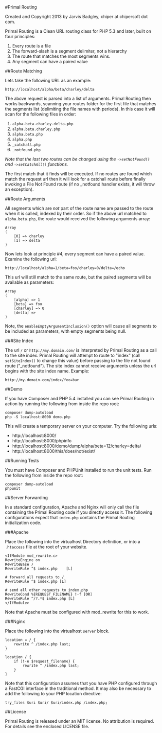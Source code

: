 #Primal Routing

Created and Copyright 2013 by Jarvis Badgley, chiper at chipersoft dot com.

Primal Routing is a Clean URL routing class for PHP 5.3 and later, built on four principles:

1. Every route is a file
2. The forward-slash is a segment delimiter, not a hierarchy
3. The route that matches the most segments wins.
4. Any segment can have a paired value

##Route Matching

Lets take the following URL as an example:

    http://localhost/alpha/beta/charley/delta

The above request is parsed into a list of arguments.  Primal Routing then works backwards, scanning your routes folder for the first file that matches the segments list (delimiting the file names with periods).  In this case it will scan for the following files in order:

1. `alpha.beta.charley.delta.php`
2. `alpha.beta.charley.php`
3. `alpha.beta.php`
4. `alpha.php`
5. `_catchall.php`
6. `_notfound.php`

*Note that the last two routes can be changed using the `->setNotFound()` and `->setCatchAll()` functions.*

The first match that it finds will be executed. If no routes are found which match the request url then it will look for a catchall route before finally invoking a File Not Found route (if no _notfound handler exists, it will throw an exception).

##Route Arguments

All segments which are _not_ part of the route name are passed to the route when it is called, indexed by their order.  So if the above url matched to `alpha.beta.php`, the route would received the following arguments array:

    Array
    (
        [0] => charley
        [1] => delta
    )

Now lets look at principle #4, every segment can have a paired value.  Examine the following url:

    http://localhost/alpha=1/beta=foo/charley=0/delta=/echo

This url will still match to the same route, but the paired segments will be available as parameters:

    Array
    (
        [alpha] => 1
        [beta] => foo
        [charley] => 0
        [delta] =>
    )

Note, the `enableEmptyArgumentInclusion()` option will cause all segments to be included as parameters, with empty segments being null.


###Site Index

The url `/` or `http://my.domain.com/` is interpreted by Primal Routing as a call to the site index.  Primal Routing will attempt to route to "index" (call `setSiteIndex()` to change this value) before passing to the file not found route ("_notfound").  The site index cannot receive arguments unless the url begins with the site index name.  Example: 

    http://my.domain.com/index/foo=bar


##Demo

If you have Composer and PHP 5.4 installed you can see Primal Routing in action by running the following from inside the repo root:

    composer dump-autoload
    php -S localhost:8000 demo.php

This will create a temporary server on your computer.  Try the following urls:

- http://localhost:8000/
- http://localhost:8000/phpinfo
- http://localhost:8000/demo/dump/alpha/beta=12/charley=delta/
- http://localhost:8000/this/does/not/exist/

##Running Tests

You must have Composer and PHPUnit installed to run the unit tests.  Run the following from inside the repo root:

    composer dump-autoload
    phpunit


##Server Forwarding

In a standard configuration, Apache and Nginx will only call the file containing the Primal Routing code if you directly access it.  The following configurations expect that `index.php` contains the Primal Routing initialization code.

###Apache

Place the following into the virtualhost Directory definition, or into a `.htaccess` file at the root of your website.

    <IfModule mod_rewrite.c>
    RewriteEngine on
    RewriteBase /
    RewriteRule ^$ index.php	[L]

    # forward all requests to /
    RewriteRule ^$ index.php [L]

    # send all other requests to index.php
    RewriteCond %{REQUEST_FILENAME} !-f [OR]
    RewriteRule ^/?.*$ index.php [L]
    </IfModule>

Note that Apache must be configured with mod_rewrite for this to work.

###Nginx

Place the following into the virtualhost `server` block.

    location = / {
        rewrite ^ /index.php last;
    }

    location / {
        if (!-e $request_filename) {
            rewrite ^ /index.php last;
        }
    }

Note that this configuration assumes that you have PHP configured through a FastCGI interface in the traditional method.  It may also be necessary to add the following to your PHP location directive:

    try_files $uri $uri/ $uri/index.php /index.php;


##License

Primal Routing is released under an MIT license.  No attribution is required.  For details see the enclosed LICENSE file.




